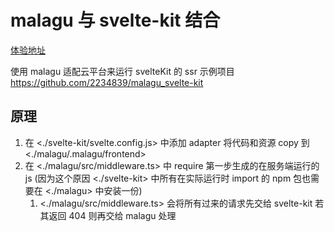 # malagu 与 svelte-kit 结合

[体验地址](http://malagusveltekit.shenzilong.cn)

使用 malagu 适配云平台来运行 svelteKit 的 ssr 示例项目 https://github.com/2234839/malagu_svelte-kit

## 原理

1. 在 <./svelte-kit/svelte.config.js> 中添加 adapter 将代码和资源 copy 到 <./malagu/.malagu/frontend>
2. 在 <./malagu/src/middleware.ts> 中 require 第一步生成的在服务端运行的 js (因为这个原因 <./svelte-kit> 中所有在实际运行时 import 的 npm 包也需要在 <./malagu> 中安装一份)
    1. <./malagu/src/middleware.ts> 会将所有过来的请求先交给  svelte-kit 若其返回 404 则再交给 malagu 处理

